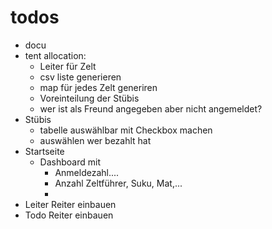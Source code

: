 # todos

- docu
- tent allocation:
  - Leiter für Zelt
  - csv liste generieren
  - map für jedes Zelt generiren
  - Voreinteilung der Stübis
  - wer ist als Freund angegeben aber nicht angemeldet?
- Stübis
  - tabelle auswählbar mit Checkbox machen
  - auswählen wer bezahlt hat
- Startseite
  - Dashboard mit
    - Anmeldezahl....
    - Anzahl Zeltführer, Suku, Mat,...
    -
- Leiter Reiter einbauen
- Todo Reiter einbauen
